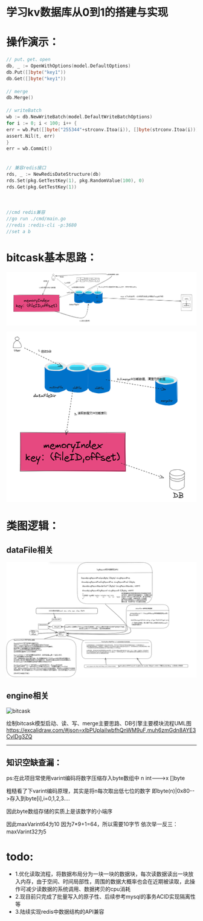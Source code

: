 # 学习kv数据库从0到1的搭建与实现


# 操作演示：
```go
// put、get、open
db, _ := OpenWithOptions(model.DefaultOptions)
db.Put([]byte("key1"))
db.Get([]byte("key1"))

// merge
db.Merge()

// writeBatch
wb := db.NewWriteBatch(model.DefaultWriteBatchOptions)
for i := 0; i < 100; i++ {
err = wb.Put([]byte("255344"+strconv.Itoa(i)), []byte(strconv.Itoa(i)))
assert.Nil(t, err)
}
err = wb.Commit()


// 兼容redis接口
rds, _ := NewRedisDateStructure(db)
rds.Set(pkg.GetTestKey(1), pkg.RandomValue(100), 0)
rds.Get(pkg.GetTestKey(1))



//cmd redis兼容
//go run ./cmd/main.go
//redis :redis-cli -p:3680
//set a b
```

# bitcask基本思路：
![img_2.png](./img_2.png)

![img_1.png](./img_1.png)



# 类图逻辑：
## dataFile相关

![img_4.png](./img_4.png)


## engine相关
![bitcask](./bitcask.png)



绘制bitcask模型启动、读、写、merge主要思路、DB引擎主要模块流程UML图
https://excalidraw.com/#json=xlbPUplaiIwbfhQnWM9uF,muh6zmGdn8AYE3CvIDg3ZQ

---



## 知识空缺查漏：
ps:在此项目常使用varint编码将数字压缩存入byte数组中 n int--->x []byte

粗糙看了下varint编码原理，其实是将n每次取出低七位的数字 即byte(n)|0x80-->存入到byte[i],i=0,1,2,3....

因此byte数组存储的实质上是该数字的小端序

因此maxVarint64为10 因为7*9+1=64，所以需要10字节
依次举一反三： maxVarint32为5

# todo:
+ 1.优化读取流程，将数据布局分为一块一块的数据块，每次读数据读出一块放入内存，由于空间、时间局部性，周围的数据大概率也会在近期被读取，此操作可减少读数据的系统调用、数据拷贝的cpu消耗
+ 2.现目前只完成了批量写入的原子性、后续参考mysql的事务ACID实现隔离性等
+ 3.陆续实现redis中数据结构的API兼容
